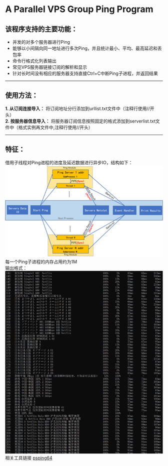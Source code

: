 # A Parallel VPS Group Ping Program

## **该程序支持的主要功能：**  
+ 并发的对多个服务器进行Ping
+ 能够以小间隔向同一地址进行多次Ping，并且统计最小、平均、最高延迟和丢包率
+ 命令行格式化列表输出
+ 常见VPS服务器链接订阅的解析和显示
+ 针对长时间没有相应的服务器支持直接Ctrl+C中断Ping子进程，并返回结果
---
## **使用方法**：  
**1. 从订阅连接导入：** 将订阅地址分行添加到urllist.txt文件中（注释行使用//开头）  
**2. 按服务器信息导入：** 将服务器订阅信息按照固定的格式添加到serverlist.txt文件中（格式实例再文件中,注释行使用//开头）    

---
##  **特征**：
借用子线程对Ping进程的进度及延迟数据进行异步IO，结构如下：  
![结构](https://github.com/mrwtong/Parallel-VPS-Group-Ping/blob/master/img/Diagram.jpg?raw=true)
每一个Ping子进程的内存占用约为1M  
输出格式：  
![输出](https://github.com/mrwtong/Parallel-VPS-Group-Ping/blob/master/img/case.jpg?raw=true)
相关工具链接 [psping64](https://docs.microsoft.com/en-us/sysinternals/downloads/psping)
